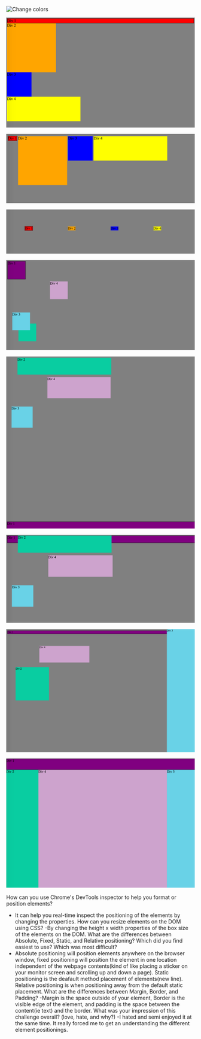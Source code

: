 ![Change colors](/imgs/changecolors.png)

![Columns](./imgs/column.png)

![Row](./imgs/row.png)

![Make Equidistant](./imgs/equidistant.png)

![Squares](./imgs/squares.png)

![Footer](./imgs/footer.png)

![Header](./imgs/header.png)

![Sidebar](./imgs/sidebar.png)

![Custom](./imgs/custom.png)

How can you use Chrome's DevTools inspector to help you format or position elements?
- It can help you real-time inspect the positioning of the elements by changing the properties.
How can you resize elements on the DOM using CSS?
-By changing the height x width properties of the box size of the elements on the DOM.
What are the differences between Absolute, Fixed, Static, and Relative positioning? Which did you find easiest to use? Which was most difficult?
- Absolute positioning will position elements anywhere on the browser window, fixed positioning will position the element in one location independent of the webpage contents(kind of like placing a sticker on your monitor screen and scrolling up and down a page). Static positioning is the deafault method placement of elements(new line). Relative positioning is when positioning away from the default static placement.
What are the differences between Margin, Border, and Padding?
-Margin is the space outside of your element, Border is the visible edge of the element, and padding is the space between the content(ie text) and the border.
What was your impression of this challenge overall? (love, hate, and why?)
-I hated and semi enjoyed it at the same time. It really forced me to get an understanding the different element positionings.